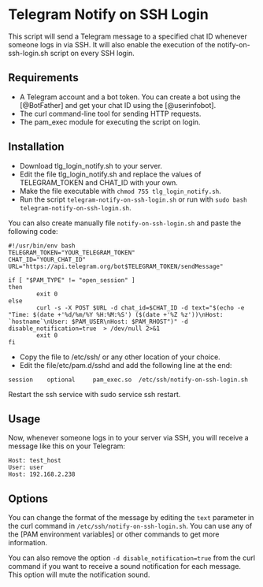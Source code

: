 # Telegram Notify on SSH Login

This script will send a Telegram message to a specified chat ID whenever someone logs in via SSH. It will also enable the execution of the notify-on-ssh-login.sh script on every SSH login.

## Requirements
- A Telegram account and a bot token. You can create a bot using the [@BotFather] and get your chat ID using the [@userinfobot].
- The curl command-line tool for sending HTTP requests.
- The pam_exec module for executing the script on login.

## Installation
- Download tlg_login_notify.sh to your server.
- Edit the file tlg_login_notify.sh and replace the values of TELEGRAM_TOKEN and CHAT_ID with your own.
- Make the file executable with `chmod 755 tlg_login_notify.sh`.
- Run the script `telegram-notify-on-ssh-login.sh` or run with `sudo bash telegram-notify-on-ssh-login.sh`.

You can also create manually file `notify-on-ssh-login.sh` and paste the following code:

```
#!/usr/bin/env bash
TELEGRAM_TOKEN="YOUR_TELEGRAM_TOKEN"
CHAT_ID="YOUR_CHAT_ID"
URL="https://api.telegram.org/bot$TELEGRAM_TOKEN/sendMessage"

if [ "$PAM_TYPE" != "open_session" ]
then
        exit 0
else
        curl -s -X POST $URL -d chat_id=$CHAT_ID -d text="$(echo -e "Time: $(date +'%d/%m/%Y %H:%M:%S') ($(date +'%Z %z'))\nHost: `hostname`\nUser: $PAM_USER\nHost: $PAM_RHOST")" -d disable_notification=true  > /dev/null 2>&1
        exit 0
fi

```
- Copy the file to /etc/ssh/ or any other location of your choice.
- Edit the file/etc/pam.d/sshd and add the following line at the end:

``` session    optional     pam_exec.so  /etc/ssh/notify-on-ssh-login.sh ```

Restart the ssh service with sudo service ssh restart.
## Usage
Now, whenever someone logs in to your server via SSH, you will receive a message like this on your Telegram:

```
Host: test_host
User: user
Host: 192.168.2.238
```
## Options

You can change the format of the message by editing the `text` parameter in the curl command in `/etc/ssh/notify-on-ssh-login.sh`. You can use any of the [PAM environment variables] or other commands to get more information.

You can also remove the option `-d disable_notification=true` from the curl command if you want to receive a sound notification for each message. This option will mute the notification sound.
